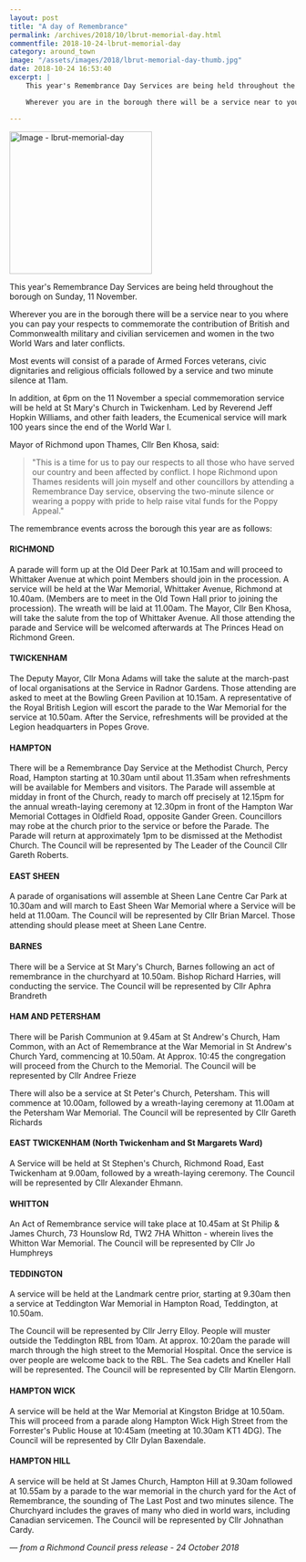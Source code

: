 ```yaml
---
layout: post
title: "A day of Remembrance"
permalink: /archives/2018/10/lbrut-memorial-day.html
commentfile: 2018-10-24-lbrut-memorial-day
category: around_town
image: "/assets/images/2018/lbrut-memorial-day-thumb.jpg"
date: 2018-10-24 16:53:40
excerpt: |
    This year's Remembrance Day Services are being held throughout the borough on Sunday, 11 November.

    Wherever you are in the borough there will be a service near to you where you can pay your respects to commemorate the contribution of British and Commonwealth military and civilian servicemen and women in the two World Wars and later conflicts.

---
```

<a href="/assets/images/2018/lbrut-memorial-day.jpg" title="Click for a larger image"><img src="/assets/images/2018/lbrut-memorial-day-thumb.jpg" width="250" alt="Image - lbrut-memorial-day"  class="photo right"/></a>

This year's Remembrance Day Services are being held throughout the borough on Sunday, 11 November.

Wherever you are in the borough there will be a service near to you where you can pay your respects to commemorate the contribution of British and Commonwealth military and civilian servicemen and women in the two World Wars and later conflicts.

Most events will consist of a parade of Armed Forces veterans, civic dignitaries and religious officials followed by a service and two minute silence at 11am.

In addition, at 6pm on the 11 November a special commemoration service will be held at St Mary's Church in Twickenham. Led by Reverend Jeff Hopkin Williams, and other faith leaders, the Ecumenical service will mark 100 years since the end of the World War I.

Mayor of Richmond upon Thames, Cllr Ben Khosa, said:

> "This is a time for us to pay our respects to all those who have served our country and been affected by conflict. I hope Richmond upon Thames residents will join myself and other councillors by attending a Remembrance Day service, observing the two-minute silence or wearing a poppy with pride to help raise vital funds for the Poppy Appeal."


The remembrance events across the borough this year are as follows:

#### RICHMOND

A parade will form up at the Old Deer Park at 10.15am and will proceed to Whittaker Avenue at which point Members should join in the procession. A service will be held at the War Memorial, Whittaker Avenue, Richmond at 10.40am.  (Members are to meet in the Old Town Hall prior to joining the procession).  The wreath will be laid at 11.00am.  The Mayor, Cllr Ben Khosa, will take the salute from the top of Whittaker Avenue.  All those attending the parade and Service will be welcomed afterwards at The Princes Head on Richmond Green.

#### TWICKENHAM

The Deputy Mayor, Cllr Mona Adams will take the salute at the march-past of local organisations at the Service in Radnor Gardens.  Those attending are asked to meet at the Bowling Green Pavilion at 10.15am.  A representative of the Royal British Legion will escort the parade to the War Memorial for the service at 10.50am.  After the Service, refreshments will be provided at the Legion headquarters in Popes Grove.

#### HAMPTON

There will be a Remembrance Day Service at the Methodist Church, Percy Road, Hampton starting at 10.30am until about 11.35am when refreshments will be available for Members and visitors.  The Parade will assemble at midday in front of the Church, ready to march off precisely at 12.15pm for the annual wreath-laying ceremony at 12.30pm in front of the Hampton War Memorial Cottages in Oldfield Road, opposite Gander Green.  Councillors may robe at the church prior to the service or before the Parade.  The Parade will return at approximately 1pm to be dismissed at the Methodist Church.  The Council will be represented by The Leader of the Council Cllr Gareth Roberts.

#### EAST SHEEN

A parade of organisations will assemble at Sheen Lane Centre Car Park at 10.30am and will march to East Sheen War Memorial where a Service will be held at 11.00am.  The Council will be represented by Cllr Brian Marcel. Those attending should please meet at Sheen Lane Centre.

#### BARNES

There will be a Service at St Mary's Church, Barnes following an act of remembrance in the churchyard at 10.50am. Bishop Richard Harries, will conducting the service.  The Council will be represented by Cllr Aphra Brandreth

#### HAM AND PETERSHAM

There will be Parish Communion at 9.45am at St Andrew's Church, Ham Common, with an Act of Remembrance at the War Memorial in St Andrew's Church Yard, commencing at 10.50am.  At Approx. 10:45 the congregation will proceed from the Church to the Memorial. The Council will be represented by Cllr Andree Frieze

There will also be a service at St Peter's Church, Petersham.  This will commence at 10.00am, followed by a wreath-laying ceremony at 11.00am at the Petersham War Memorial.  The Council will be represented by Cllr Gareth Richards

#### EAST TWICKENHAM (North Twickenham and St Margarets Ward)

A Service will be held at St Stephen's Church, Richmond Road, East Twickenham at 9.00am, followed by a wreath-laying ceremony.  The Council will be represented by Cllr Alexander Ehmann.

#### WHITTON

An Act of Remembrance service will take place at 10.45am at St Philip & James Church, 73 Hounslow Rd, TW2 7HA Whitton - wherein lives the Whitton War Memorial. The Council will be represented by Cllr Jo Humphreys

#### TEDDINGTON

A service will be held at the Landmark centre prior, starting at 9.30am then a service at Teddington War Memorial in Hampton Road, Teddington, at 10.50am.

The Council will be represented by Cllr Jerry Elloy. People will muster outside the Teddington RBL from 10am. At approx. 10:20am the parade will march through the high street to the Memorial Hospital. Once the service is over people are welcome back to the RBL. The Sea cadets and Kneller Hall will be represented.  The Council will be represented by Cllr Martin Elengorn.

#### HAMPTON WICK

A service will be held at the War Memorial at Kingston Bridge at 10.50am. This will proceed from a parade along Hampton Wick High Street from the Forrester's Public House at 10:45am (meeting at 10.30am KT1 4DG). The Council will be represented by Cllr Dylan Baxendale.

#### HAMPTON HILL

A service will be held at St James Church, Hampton Hill at 9.30am followed at 10.55am by a parade to the war memorial in the church yard for the Act of Remembrance, the sounding of The Last Post and two minutes silence. The Churchyard includes the graves of many who died in world wars, including Canadian servicemen. The Council will be represented by Cllr Johnathan Cardy.

<cite>&mdash; from a Richmond Council press release - 24 October 2018</cite>
